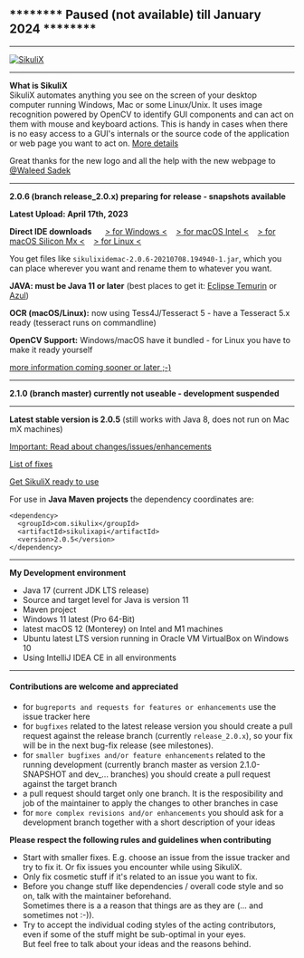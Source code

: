 ******** Paused (not available) till January 2024 ********
---

---

[![SikuliX](https://raw.githubusercontent.com/RaiMan/SikuliX1/master/Support/sikulix-red.png)](https://sikulix.github.io)

---
**What is SikuliX**<br>SikuliX automates anything you see on the screen of your desktop computer 
running Windows, Mac or some Linux/Unix. It uses image recognition powered by OpenCV to identify 
GUI components and can act on them with mouse and keyboard actions.
This is handy in cases when there is no easy access to a GUI's internals or 
the source code of the application or web page you want to act on. [More details](http://sikulix.com)

Great thanks for the new logo and all the help with the new webpage to [@Waleed Sadek](https://github.com/waleedsadek-panx)

---
**2.0.6 (branch release_2.0.x) preparing for release - snapshots available**

**Latest Upload: April 17th, 2023**

**Direct IDE downloads** &nbsp;&nbsp;&nbsp;&nbsp;
[> for Windows <](https://oss.sonatype.org/service/local/artifact/maven/redirect?r=snapshots&g=com.sikulix&a=sikulixidewin&v=2.0.6-SNAPSHOT&e=jar)&nbsp;&nbsp;&nbsp;&nbsp;[> for macOS Intel <](https://oss.sonatype.org/service/local/artifact/maven/redirect?r=snapshots&g=com.sikulix&a=sikulixidemac&v=2.0.6-SNAPSHOT&e=jar)&nbsp;&nbsp;&nbsp;&nbsp;[> for macOS Silicon Mx <](https://oss.sonatype.org/service/local/artifact/maven/redirect?r=snapshots&g=com.sikulix&a=sikulixidemacm&v=2.0.6-SNAPSHOT&e=jar)&nbsp;&nbsp;&nbsp;&nbsp;[> for Linux <](https://oss.sonatype.org/service/local/artifact/maven/redirect?r=snapshots&g=com.sikulix&a=sikulixidelux&v=2.0.6-SNAPSHOT&e=jar) 

You get files like `sikulixidemac-2.0.6-20210708.194940-1.jar`, which you can place wherever you want and rename them to whatever you want. 

**JAVA: must be Java 11 or later** (best places to get it: [Eclipse Temurin](https://adoptium.net) or [Azul](https://www.azul.com/downloads/?package=jdk#download-openjdk))

**OCR (macOS/Linux):** now using Tess4J/Tesseract 5 - have a Tesseract 5.x ready (tesseract runs on commandline)

**OpenCV Support:** Windows/macOS have it bundled - for Linux you have to make it ready yourself 

[more information coming sooner or later ;-)]()

---
**2.1.0 (branch master) currently not useable - development suspended**
<hr>

**Latest stable version is 2.0.5** (still works with Java 8, does not run on Mac mX machines)

[Important: Read about changes/issues/enhancements](https://github.com/RaiMan/SikuliX1/wiki/About-actual-release-version)

[List of fixes](https://github.com/RaiMan/SikuliX1/wiki/ZZZ-Bug-Fixes)

[Get SikuliX ready to use](https://raimans-sikulix.gitbook.io/untitled/)
 
For use in **Java Maven projects** the dependency coordinates are:
```
<dependency>
  <groupId>com.sikulix</groupId>
  <artifactId>sikulixapi</artifactId>
  <version>2.0.5</version>
</dependency>
```
<hr>

**My Development environment**

 - Java 17 (current JDK LTS release)
 - Source and target level for Java is version 11
 - Maven project
 - Windows 11 latest (Pro 64-Bit)
 - latest macOS 12 (Monterey) on Intel and M1 machines
 - Ubuntu latest LTS version running in Oracle VM VirtualBox on Windows 10
 - Using IntelliJ IDEA CE in all environments

<hr>

#### Contributions are welcome and appreciated
 - for `bugreports and requests for features or enhancements` use the issue tracker here
 - for `bugfixes` related to the latest release version you should create a pull request against the release branch (currently `release_2.0.x`), so your fix will be in the next bug-fix release (see milestones).
- for `smaller bugfixes and/or feature enhancements` related to the running development (currently branch master as version 2.1.0-SNAPSHOT and dev_... branches) you should create a pull request against the target branch
- a pull request should target only one branch. It is the resposibility and job of the maintainer to apply the changes to other branches in case 
- for `more complex revisions and/or enhancements` you should ask for a development branch together with a short description of your ideas
 
 **Please respect the following rules and guidelines when contributing**
  - Start with smaller fixes. E.g. choose an issue from the issue tracker and try to fix it. Or fix issues you encounter while using SikuliX.
  - Only fix cosmetic stuff if it's related to an issue you want to fix.
  - Before you change stuff like dependencies / overall code style and so on, talk with the maintainer beforehand.<br>Sometimes there is a a reason that things are as they are (... and sometimes not :-)).
  - Try to accept the individual coding styles of the acting contributors, even if some of the stuff might be sub-optimal in your eyes.<br>But feel free to talk about your ideas and the reasons behind.

 
